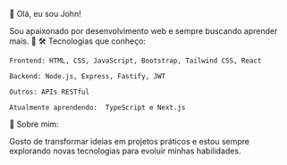 👋 Olá, eu sou John!

Sou apaixonado por desenvolvimento web e sempre buscando aprender mais. 🚀
🛠️ Tecnologias que conheço:

    Frontend: HTML, CSS, JavaScript, Bootstrap, Tailwind CSS, React

    Backend: Node.js, Express, Fastify, JWT

    Outros: APIs RESTful

    Atualmente aprendendo:  TypeScript e Next.js

🌱 Sobre mim:

Gosto de transformar ideias em projetos práticos e estou sempre explorando novas tecnologias para evoluir minhas habilidades.
